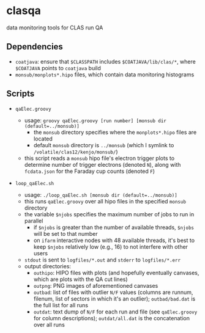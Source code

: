 # clasqa
data monitoring tools for CLAS run QA

## Dependencies

* `coatjava`: ensure that `$CLASSPATH` includes `$COATJAVA/lib/clas/*`, where
  `$COATJAVA` points to `coatjava` build
* `monsub/monplots*.hipo` files, which contain data monitoring histograms


## Scripts

* `qaElec.groovy`
  * usage: `groovy qaElec.groovy [run number] [monsub dir (default=../monsub)]`
    * the `monsub` directory specifies where the `monplots*.hipo` files are located
    * default `monsub` directory is `../monsub` (which I symlink to
      `/volatile/clas12/kenjo/monsub/`)
  * this script reads a `monsub` hipo file's electron trigger plots to determine number
    of trigger electrons (denoted `N`), along with `fcdata.json` for the Faraday cup
    counts (denoted `F`)

* `loop_qaElec.sh`
  * usage: `./loop_qaElec.sh [monsub dir (default=../monsub)]`
  * this runs `qaElec.groovy` over all hipo files in the specified `monsub` directory
  * the variable `$njobs` specifies the maximum number of jobs to run in parallel
    * if `$njobs` is greater than the number of available threads, `$njobs` will be
      set to that number
    * on `ifarm` interactive nodes with 48 available threads, it's best to keep
      `$njobs` relatively low (e.g., 16) to not interfere with other users
  * `stdout` is sent to `logfiles/*.out` and `stderr` to `logfiles/*.err`
  * output directories:
    * `outhipo`: HIPO files with plots (and hopefully eventually canvases, which are
      plots with the QA cut lines)
    * `outpng`: PNG images of aforementioned canvases
    * `outbad`: list of files with outlier `N/F` values (columns are runnum, filenum,
      list of sectors in which it's an outlier); `outbad/bad.dat` is the full list for
      all runs
    * `outdat`: text dump of `N/F` for each run and file (see `qaElec.groovy` for
      column descriptions); `outdat/all.dat` is the concatenation over all runs
